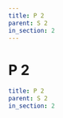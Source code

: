 ```yaml
---
title: P 2
parent: S 2
in_section: 2
---
```

# P 2

```yaml
title: P 2
parent: S 2
in_section: 2
```

